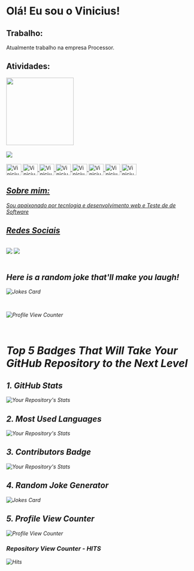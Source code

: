 <h1>Olá! Eu sou o Vinicius!</h1>
<h2><strong>Trabalho:</strong></h2>
<p>Atualmente trabalho na empresa Processor.</p>

<h2><strong>Atividades:</strong></h2>
<div>
 <a href="https://github.com/shabazzBr">
  <img height="180em" src="https://github-readme-stats.vercel.app/api?username=Uvinicius&show_icons=true&theme=white&include_all_commits=true&count_private=true"/>
</div>
  
<div style="display: inline_block"><br>
     <img src="https://github-readme-stats.vercel.app/api/top-langs/?username=anuraghazra&layout=dark"/>
</div>
 <div style="display: inline_block"><br>
    <img align="center" alt="Vinicius-HML" height="30" width="40"  src="https://cdn.jsdelivr.net/gh/devicons/devicon/icons/html5/html5-plain-wordmark.svg" /> 
    <img align="center" alt="Vinicius-CSS" height="30" width="40"  src="https://cdn.jsdelivr.net/gh/devicons/devicon/icons/css3/css3-plain-wordmark.svg" /> 
    <img align="center" alt="Vinicius-JS" height="30" width="40"  src="https://cdn.jsdelivr.net/gh/devicons/devicon/icons/javascript/javascript-plain.svg" />
    <img align="center" alt="Vinicius-Typescript" height="30" width="40"  src="https://cdn.jsdelivr.net/gh/devicons/devicon/icons/typescript/typescript-original.svg" />
    <img align="center" alt="Vinicius-Vuejs" height="30" width="40"  src="https://cdn.jsdelivr.net/gh/devicons/devicon/icons/vuejs/vuejs-original.svg" /> 
    <img align="center" alt="Vinicius-React" height="30" width="40"  src="https://cdn.jsdelivr.net/gh/devicons/devicon/icons/react/react-original.svg" />
    <img align="center" alt="Vinicius-Nodejs" height="30" width="40"  src="https://cdn.jsdelivr.net/gh/devicons/devicon/icons/nodejs/nodejs-plain.svg" /> 
   <img align="center" alt="Vinicius-Python" height="30" width="40"  src="https://cdn.jsdelivr.net/gh/devicons/devicon/icons/python/python-original.svg" />
 </div>
  <em/>
 
  <h2><strong>Sobre mim:</strong></h2>
 <p>Sou apaixonado por tecnlogia e desenvolvimento web e Teste de de Software</p>
 
 
 
 <h2> Redes Sociais</h2>
  <div><br/>
      <a href="https://www.linkedin.com/in/vinicius-p-538340ba" target="_blank"><img src="https://img.shields.io/badge/LinkedIn-0077B5?style=for-the-badge&logo=linkedin&logoColor=white" target="_blank" ></a>
    <a href="https://discord.com/genexus#8302" target="_blank"><img src="https://img.shields.io/badge/Discord-7289DA?style=for-the-badge&logo=discord&logoColor=white" target="_blank"></a>
</div>
 
 
 <br/>
 
  ##   Here is a random joke that'll make you laugh!
 ![Jokes Card](https://readme-jokes.vercel.app/api)

 <br/>

 ![Profile View Counter](https://komarev.com/ghpvc/?username=Uvinicius)
 
 
 <br/>


 # Top 5 Badges That Will Take Your GitHub Repository to the Next Level
 ## 1. GitHub Stats
 ![Your Repository's Stats](https://github-readme-stats.vercel.app/api?username=Tanu-N-Prabhu&show_icons=true)
 ## 2. Most Used Languages
 ![Your Repository's Stats](https://github-readme-stats.vercel.app/api/top-langs/?username=Tanu-N-Prabhu&theme=blue-green)
 ## 3. Contributors Badge
 ![Your Repository's Stats](https://contrib.rocks/image?repo=Tanu-N-Prabhu/Python)
 ## 4. Random Joke Generator
 ![Jokes Card](https://readme-jokes.vercel.app/api)
 ## 5. Profile View Counter
 ![Profile View Counter](https://komarev.com/ghpvc/?username=Tanu-N-Prabhu)
 ### Repository View Counter - HITS
 ![Hits](https://hitcounter.pythonanywhere.com/count/tag.svg?url=https://github.com/Tanu-N-Prabhu/Python)
